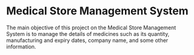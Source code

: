 # Medical Store Management System
The main objective of this project on the Medical Store Management System is to manage the details of medicines such as its quantity, manufacturing and expiry dates, company name, and some other information.
